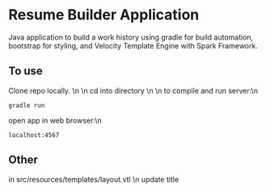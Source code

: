 # Resume Builder Application

Java application to build a work history using gradle for build automation, bootstrap for styling, and Velocity Template Engine with Spark Framework.

## To use

Clone repo locally. \n
\n
cd into directory \n
\n
to compile and run server:\n

    gradle run

open app in web browser:\n

    localhost:4567

## Other

in  src/resources/templates/layout.vtl \n
update title
